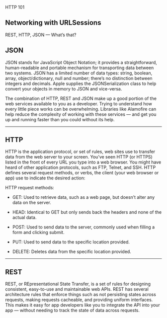 HTTP 101

## Networking with URLSessions

REST, HTTP, JSON — What’s that?


## JSON
JSON stands for JavaScript Object Notation; it provides a straightforward, human-readable and portable mechanism for transporting data between two systems. JSON has a limited number of data types: string, boolean, array, object/dictionary, null and number; there’s no distinction between integers and decimals. Apple supplies the JSONSerialization class to help convert your objects in memory to JSON and vice-versa.

The combination of HTTP, REST and JSON make up a good portion of the web services available to you as a developer. Trying to understand how every little piece works can be overwhelming. Libraries like Alamofire can help reduce the complexity of working with these services — and get you up and running faster than you could without its help.

-----

## HTTP
HTTP is the application protocol, or set of rules, web sites use to transfer data from the web server to your screen. You’ve seen HTTP (or HTTPS) listed in the front of every URL you type into a web browser. You might have heard of other application protocols, such as FTP, Telnet, and SSH. HTTP defines several request methods, or verbs, the client (your web browser or app) use to indicate the desired action:

HTTP request methods:

- GET: Used to retrieve data, such as a web page, but doesn’t alter any data on the server.

- HEAD: Identical to GET but only sends back the headers and none of the actual data.

- POST: Used to send data to the server, commonly used when filling a form and clicking submit.

- PUT: Used to send data to the specific location provided.

- DELETE: Deletes data from the specific location provided.

------

## REST
REST, or REpresentational State Transfer, is a set of rules for designing consistent, easy-to-use and maintainable web APIs. REST has several architecture rules that enforce things such as not persisting states across requests, making requests cacheable, and providing uniform interfaces. This makes it easy for app developers like you to integrate the API into your app — without needing to track the state of data across requests.


